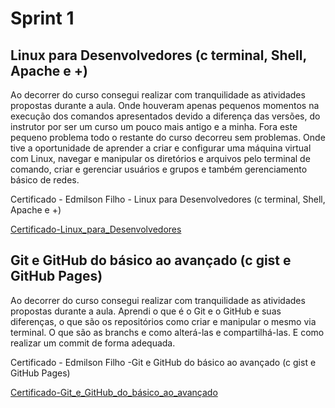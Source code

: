 # Sprint 1

## Linux para Desenvolvedores (c terminal, Shell, Apache e +)
Ao decorrer do curso consegui realizar com tranquilidade as atividades propostas durante a aula. Onde houveram apenas pequenos momentos na execução dos comandos apresentados devido a diferença das versões, do instrutor por ser um curso um pouco mais antigo e a minha. Fora este pequeno problema todo o restante do curso decorreu sem problemas. Onde tive a oportunidade de aprender a criar e configurar uma máquina virtual com Linux, navegar e manipular os diretórios e arquivos pelo terminal de comando, criar e gerenciar usuários e grupos e também gerenciamento básico de redes.
&nbsp;

Certificado - Edmilson Filho - Linux para Desenvolvedores (c terminal, Shell, Apache e +)
&nbsp;

[Certificado-Linux_para_Desenvolvedores]()

## Git e GitHub do básico ao avançado (c gist e GitHub Pages)
Ao decorrer do curso consegui realizar com tranquilidade as atividades propostas durante a aula. Aprendi o que é o Git e o GitHub e suas diferenças, o que são os repositórios como criar e manipular o mesmo via terminal. O que são as branchs e como alterá-las e compartilhá-las. E como realizar um commit de forma adequada.
&nbsp;

Certificado - Edmilson Filho -Git e GitHub do básico ao avançado (c gist e GitHub Pages)
&nbsp;

[Certificado-Git_e_GitHub_do_básico_ao_avançado]()